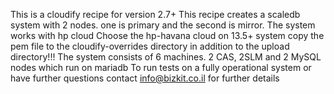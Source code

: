 This is a cloudify recipe for version 2.7+
This recipe creates a scaledb system with 2 nodes.
one is primary and the second is mirror.
The system works with hp cloud 
Choose the hp-havana cloud on 13.5+ system
copy the pem file to the cloudify-overrides directory in addition to the upload directory!!!
The system consists of 6 machines.
2 CAS, 2SLM and 2 MySQL nodes which run on mariadb
To run tests on a fully operational system  or have further questions contact
info@bizkit.co.il for further details
